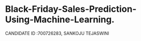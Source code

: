 # Black-Friday-Sales-Prediction-Using-Machine-Learning.

CANDIDATE ID :700726283, SANKOJU TEJASWINI
